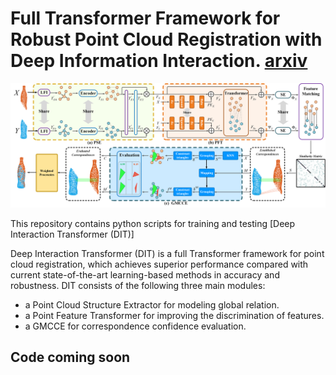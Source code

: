 # Full Transformer Framework for Robust Point Cloud Registration with Deep Information Interaction. [arxiv](https://arxiv.org/abs/2112.09385)

![DIT-architecture](DIT_arch.png)

This repository contains python scripts for training and testing [Deep Interaction Transformer (DIT)]

Deep Interaction Transformer (DIT) is a full Transformer framework for point cloud registration, which achieves superior performance compared with current state-of-the-art learning-based methods in accuracy and robustness. DIT consists of the following three main modules:

- a Point Cloud Structure Extractor for modeling global relation.
- a Point Feature Transformer for improving the discrimination of features.
- a GMCCE for correspondence confidence evaluation.

## Code coming soon
